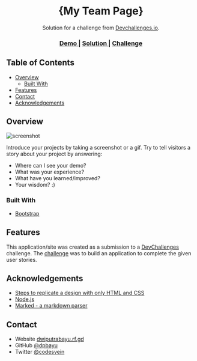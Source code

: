 <!-- Please update value in the {}  -->

<h1 align="center">{My Team Page}</h1>

<div align="center">
   Solution for a challenge from  <a href="https://devchallengesmyteampage.netlify.app/" target="_blank">Devchallenges.io</a>.
</div>

<div align="center">
  <h3>
    <a href="https://devchallengesmyteampage.netlify.app/}">
      Demo
    </a>
    <span> | </span>
    <a href="https://devchallengesmyteampage.netlify.app/">
      Solution
    </a>
    <span> | </span>
    <a href="https://devchallenges.io/challenges/hhmesazsqgKXrTkYkt0U">
      Challenge
    </a>
  </h3>
</div>

<!-- TABLE OF CONTENTS -->

## Table of Contents

- [Overview](#overview)
  - [Built With](#built-with)
- [Features](#features)
- [Contact](#contact)
- [Acknowledgements](#acknowledgements)

<!-- OVERVIEW -->

## Overview

![screenshot](https://user-images.githubusercontent.com/74140729/148690612-38df0068-2c0f-4468-a56d-5f0cbb80b457.png)

Introduce your projects by taking a screenshot or a gif. Try to tell visitors a story about your project by answering:

- Where can I see your demo?
- What was your experience?
- What have you learned/improved?
- Your wisdom? :)

### Built With

<!-- This section should list any major frameworks that you built your project using. Here are a few examples.-->

- [Bootstrap](https://getbootstrap.com/)

## Features

<!-- List the features of your application or follow the template. Don't share the figma file here :) -->

This application/site was created as a submission to a [DevChallenges](https://devchallenges.io/challenges) challenge. The [challenge](https://devchallenges.io/challenges/hhmesazsqgKXrTkYkt0U) was to build an application to complete the given user stories.


## Acknowledgements

<!-- This section should list any articles or add-ons/plugins that helps you to complete the project. This is optional but it will help you in the future. For exmpale -->

- [Steps to replicate a design with only HTML and CSS](https://devchallenges-blogs.web.app/how-to-replicate-design/)
- [Node.js](https://nodejs.org/)
- [Marked - a markdown parser](https://github.com/chjj/marked)

## Contact

- Website [dwiputrabayu.rf.gd](https://dwiputrabayu.rf.gd/)
- GitHub [@dpbayu](https://github.com/dpbayu)
- Twitter [@codesvein](https://twitter.comcodesvein)
